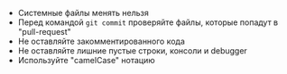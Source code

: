 * Системные файлы менять нельзя
* Перед командой `git commit` проверяйте файлы, которые попадут в "pull-request"
* Не оставляйте закомментированного кода
* Не оставляйте лишние пустые строки, консоли и debugger
* Используйте "camelCase" нотацию 
